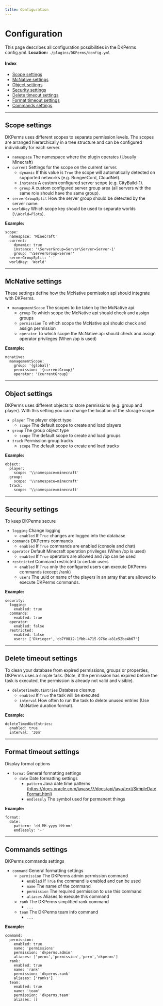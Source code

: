 ```yaml
---
title: Configuration
---
```


# Configuration

This page describes all configuration possibilities in the DKPerms config.yml.
**Location:** ``./plugins/DKPerms/config.yml``

#### Index

* [Scope settings](#scope-settings)
* [McNative settings](#mcnative-settings)
* [Object settings](#object-settings)
* [Security settings](#security-settings)
* [Delete timeout settings](#delete-timeout-settings)
* [Format timeout settings](#format-timeout-settings)
* [Commands settings](#commands-settings)

***

## **Scope settings**

DKPerms uses different scopes to separate permission levels. The scopes are arranged hierarchically in a
tree structure and can be configured individually for each server.

* ``namespace`` The namespace where the plugin operates (Usually Minecraft)
* ``current`` Settings for the scope on the current server.
    * ``dynamic`` If this value is `True` the scope will automatically detected on supported networks (e.g. BungeeCord, CloudNet).
    * ``instance`` A custom configured server scope (e.g. CityBuild-1).
    * ``group`` A custom configured server group area (all servers with the same role should have the same group).
* ``serverGroupSplit`` How the server group should be detected by the server name.
* ``worldKey`` Which scope key should be used to separate worlds (`\\World=Plots`).

**Example:**
```
scope: 
  namespace: 'Minecraft'
  current: 
    dynamic: true
    instance: '\ServerGroup=Server\Server=Server-1'
    group: '\ServerGroup=Server'
  serverGroupSplit: '-'
  worldKey: 'World'
```

***

## **McNative settings**

These settings define how the McNative permission api should integrate with DKPerms.

* ``managementScope`` The scopes to be taken by the McNative api
  * ``group`` To which scope the McNative api should check and assign groups
  * ``permission`` To which scope the McNative api should check and assign permission
  * ``operator`` To which scope the McNative api should check and assign operator privileges (When /op is used)

**Example:**
```
mcnative: 
  managementScope: 
    group: '{global}'
    permission: '{currentGroup}'
    operator: '{currentGroup}'
```

***

## **Object settings**

DKPerms uses different objects to store permissions (e.g. group and player). 
With this setting you can change the location of the storage scope.

* ``player`` The player object type
  * ``scope`` The default scope to create and load players
* ``group`` The group object type
  * ``scope`` The default scope to create and load groups
* ``track`` Permission group tracks
  * ``scope`` The default scope to create and load tracks

**Example:**
```
object: 
  player: 
    scope: '\\namespace=minecraft'
  group: 
    scope: '\\namespace=minecraft'
  track: 
    scope: '\\namespace=minecraft'
```

***

## **Security settings**

To keep DKPerms secure

* ``logging`` Change logging
  * ``enabled`` If `True` changes are logged into the database
* ``commands`` DKPerms commands
  * ``enabled`` If `True` commands are enabled (console and chat)
* ``operator`` Default Minecraft operation privileges (When /op is used)
  * ``enabled`` If `True` operators are allowed and /op can be used
* ``restricted`` Command restricted to certain users
  * ``enabled`` If `True` only the configured users can execute DKPerms commands (except /rank)
  * ``users`` The uuid or name of the players in an array that are allowed to execute DKPerms commands.

**Example:**
```
security: 
  logging: 
    enabled: true
  commands: 
    enabled: true
  operator: 
    enabled: false
  restricted: 
    enabled: false
    users: ['Dkrieger','cb7f0812-1fbb-4715-976e-a81e52be4b67']
```

***

## **Delete timeout settings**

To clean your database from expired permissions, groups or properties, DKPerms uses a simple task. 
(Note, if the permission has expired before the task is executed, the permission is already not valid and visible).

* ``deleteTimedOutEntries`` Database cleanup 
  * ``enabled`` If `True` the task will be executed
  * ``interval`` How often to run the task to delete unused entries (Use McNative duration format).

**Example:**
```
deleteTimedOutEntries: 
  enabled: true
  interval: '30m'
```

***

## **Format timeout settings**

Display format options

* ``format`` General formatting settings
  * ``date`` Date formatting settings
    * ``pattern`` Java date time patterns (https://docs.oracle.com/javase/7/docs/api/java/text/SimpleDateFormat.html)
    * ``endlessly`` The symbol used for permanent things

**Example:**
```
format: 
  date: 
    pattern: 'dd-MM-yyyy HH:mm'
    endlessly: '-'
```

***

## **Commands settings**

DKPerms commands settings

* ``command`` General formatting settings
  * ``permission`` The DKPerms admin permission command
    * ``enabled`` If `True` the command is enabled and can be used
    * ``name`` The name of the command
    * ``permission`` The required permission to use this command
    * ``aliases`` Aliases to execute this command
  * ``rank`` The DKPerms simplified rank command
    * ``...``
  * ``team`` The DKPerms team info command
    * ``...``

**Example:**
```
command: 
  permission: 
    enabled: true
    name: 'permissions'
    permission: 'dkperms.admin'
    aliases: ['perms','permission','perm','dkperms']
  rank: 
    enabled: true
    name: 'rank'
    permission: 'dkperms.rank'
    aliases: ['ranks']
  team: 
    enabled: true
    name: 'team'
    permission: 'dkperms.team'
    aliases: []
```
